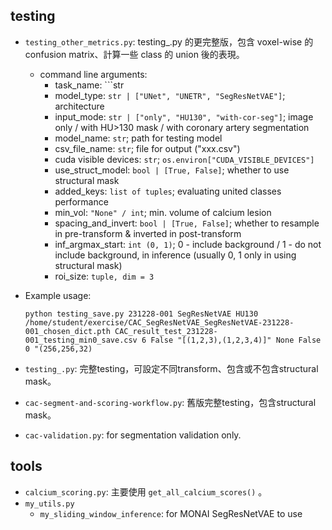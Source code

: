 ## testing
* ```testing_other_metrics.py```: testing_.py 的更完整版，包含 voxel-wise 的 confusion matrix、計算一些 class 的 union 後的表現。
  * command line arguments:
    * task_name: ```str
    * model_type: ```str | ["UNet", "UNETR", "SegResNetVAE"]```; architecture
    * input_mode: ```str | ["only", "HU130", "with-cor-seg"]```; image only / with HU>130 mask / with coronary artery segmentation
    * model_name: ```str```; path for testing model
    * csv_file_name: ```str```; file for output ("xxx.csv")
    * cuda visible devices: ```str```; ```os.environ["CUDA_VISIBLE_DEVICES"]```
    * use_struct_model: ```bool | [True, False]```; whether to use structural mask
    * added_keys: ```list of tuples```; evaluating united classes performance
    * min_vol: ```"None" / int```; min. volume of calcium lesion
    * spacing_and_invert: ```bool | [True, False]```; whether to resample in pre-transform & inverted in post-transform
    * inf_argmax_start: ```int (0, 1)```; 0 - include background / 1 - do not include background, in inference (usually 0, 1 only in using structural mask)
    * roi_size: ```tuple, dim = 3```
* Example usage:
  
  ```python testing_save.py 231228-001 SegResNetVAE HU130 /home/student/exercise/CAC_SegResNetVAE_SegResNetVAE-231228-001_chosen_dict.pth CAC_result_test_231228-001_testing_min0_save.csv 6 False "[(1,2,3),(1,2,3,4)]" None False 0 "(256,256,32)```
  
* ```testing_.py```: 完整testing，可設定不同transform、包含或不包含structural mask。
* ```cac-segment-and-scoring-workflow.py```: 舊版完整testing，包含structural mask。
* ```cac-validation.py```: for segmentation validation only.

## tools
* ```calcium_scoring.py```: 主要使用 ```get_all_calcium_scores()``` 。
* ```my_utils.py```
  * ```my_sliding_window_inference```: for MONAI SegResNetVAE to use
